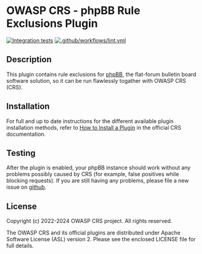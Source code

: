 # OWASP CRS - phpBB Rule Exclusions Plugin

[![Integration tests](https://github.com/coreruleset/phpbb-rule-exclusions-plugin/actions/workflows/integration.yml/badge.svg)](https://github.com/coreruleset/phpbb-rule-exclusions-plugin/actions/workflows/integration.yml)
[![.github/workflows/lint.yml](https://github.com/coreruleset/phpbb-rule-exclusions-plugin/actions/workflows/lint.yml/badge.svg)](https://github.com/coreruleset/phpbb-rule-exclusions-plugin/actions/workflows/lint.yml)

## Description

This plugin contains rule exclusions for [phpBB](https://www.phpbb.com/), the
flat-forum bulletin board software solution, so it can be run flawlessly
togather with OWASP CRS (CRS).

## Installation

For full and up to date instructions for the different available plugin
installation methods, refer to [How to Install a Plugin](https://coreruleset.org/docs/concepts/plugins/#how-to-install-a-plugin)
in the official CRS documentation.

## Testing

After the plugin is enabled, your phpBB instance should work without any
problems possibly caused by CRS (for example, false positives while blocking
requests). If you are still having any problems, please file a new issue on
[github](https://github.com/coreruleset/phpbb-rule-exclusions-plugin).

## License

Copyright (c) 2022-2024 OWASP CRS project. All rights reserved.

The OWASP CRS and its official plugins are distributed
under Apache Software License (ASL) version 2. Please see the enclosed LICENSE
file for full details.
